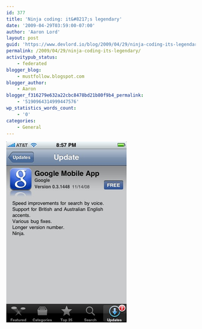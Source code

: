 ```yaml
---
id: 377
title: 'Ninja coding: it&#8217;s legendary'
date: '2009-04-29T03:59:00-07:00'
author: 'Aaron Lord'
layout: post
guid: 'https://www.devlord.io/blog/2009/04/29/ninja-coding-its-legendary/'
permalink: /2009/04/29/ninja-coding-its-legendary/
activitypub_status:
    - federated
blogger_blog:
    - mustfollow.blogspot.com
blogger_author:
    - Aaron
blogger_f316279e632a22cbc8478bd21b80f9b4_permalink:
    - '5190964314999447576'
wp_statistics_words_count:
    - '0'
categories:
    - General
---
```


<p class="mobile-photo"><a href="/assets/img/2011/10/photo-765386.jpg"><img src="/assets/img/2011/10/photo-765386.jpg?w=200" border="0" alt="" /></a></p><div class="blogger-post-footer"><img width='1' height='1' src="https://www.devlord.io/blog/2009/04/29/ninja-coding-its-legendary/"' /></div>